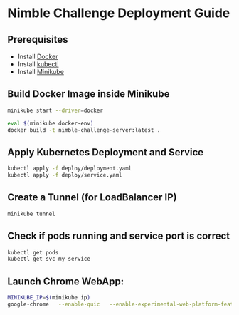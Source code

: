 # Nimble Challenge Deployment Guide

## Prerequisites
- Install [Docker](https://docs.docker.com/engine/install/ubuntu/)
- Install [kubectl](https://kubernetes.io/docs/tasks/tools/install-kubectl-linux/)
- Install [Minikube](https://minikube.sigs.k8s.io/docs/start/?arch=%2Flinux%2Fx86-64%2Fstable%2Fbinary+download)


## Build Docker Image inside Minikube

```bash
minikube start --driver=docker
```
```bash
eval $(minikube docker-env)
docker build -t nimble-challenge-server:latest .
```

## Apply Kubernetes Deployment and Service

```bash
kubectl apply -f deploy/deployment.yaml
kubectl apply -f deploy/service.yaml
```

## Create a Tunnel (for LoadBalancer IP)

```bash
minikube tunnel
```

## Check if pods running and service port is correct
```bash
kubectl get pods
kubectl get svc my-service
```

## Launch Chrome WebApp:

```bash
MINIKUBE_IP=$(minikube ip)
google-chrome   --enable-quic   --enable-experimental-web-platform-features   --ignore-certificate-errors   --ignore-certificate-errors-spki-list=ggR1vjmsgl5RdfYS3f5C2nYyZ3LRrjfOyD/Va/JLcXQ=   --origin-to-force-quic-on=${MINIKUBE_IP}:30403   https://${MINIKUBE_IP}:30403/
```


